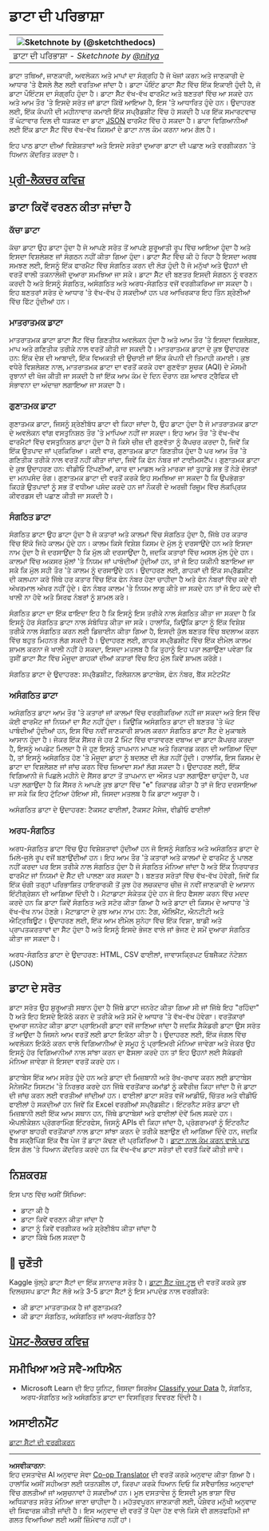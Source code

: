 <!--
CO_OP_TRANSLATOR_METADATA:
{
  "original_hash": "1228edf3572afca7d7cdcd938b6b4984",
  "translation_date": "2025-09-04T17:38:03+00:00",
  "source_file": "1-Introduction/03-defining-data/README.md",
  "language_code": "pa"
}
-->
# ਡਾਟਾ ਦੀ ਪਰਿਭਾਸ਼ਾ

|![ Sketchnote by [(@sketchthedocs)](https://sketchthedocs.dev) ](../../sketchnotes/03-DefiningData.png)|
|:---:|
|ਡਾਟਾ ਦੀ ਪਰਿਭਾਸ਼ਾ - _Sketchnote by [@nitya](https://twitter.com/nitya)_ |

ਡਾਟਾ ਤਥਿਆਂ, ਜਾਣਕਾਰੀ, ਅਵਲੋਕਨ ਅਤੇ ਮਾਪਾਂ ਦਾ ਸੰਗ੍ਰਹਿ ਹੈ ਜੋ ਖੋਜਾਂ ਕਰਨ ਅਤੇ ਜਾਣਕਾਰੀ ਦੇ ਆਧਾਰ 'ਤੇ ਫੈਸਲੇ ਲੈਣ ਲਈ ਵਰਤਿਆ ਜਾਂਦਾ ਹੈ। ਡਾਟਾ ਪੌਇੰਟ ਡਾਟਾ ਸੈੱਟ ਵਿੱਚ ਇੱਕ ਇਕਾਈ ਹੁੰਦੀ ਹੈ, ਜੋ ਡਾਟਾ ਪੌਇੰਟਸ ਦਾ ਸੰਗ੍ਰਹਿ ਹੁੰਦਾ ਹੈ। ਡਾਟਾ ਸੈੱਟ ਵੱਖ-ਵੱਖ ਫਾਰਮੈਟ ਅਤੇ ਬਣਤਰਾਂ ਵਿੱਚ ਆ ਸਕਦੇ ਹਨ ਅਤੇ ਆਮ ਤੌਰ 'ਤੇ ਇਸਦੇ ਸਰੋਤ ਜਾਂ ਡਾਟਾ ਕਿੱਥੋਂ ਆਇਆ ਹੈ, ਇਸ 'ਤੇ ਆਧਾਰਿਤ ਹੁੰਦੇ ਹਨ। ਉਦਾਹਰਣ ਲਈ, ਇੱਕ ਕੰਪਨੀ ਦੀ ਮਹੀਨਾਵਾਰ ਕਮਾਈ ਇੱਕ ਸਪ੍ਰੈਡਸ਼ੀਟ ਵਿੱਚ ਹੋ ਸਕਦੀ ਹੈ ਪਰ ਇੱਕ ਸਮਾਰਟਵਾਚ ਤੋਂ ਘੰਟਾਵਾਰ ਦਿਲ ਦੀ ਧੜਕਣ ਦਾ ਡਾਟਾ [JSON](https://stackoverflow.com/a/383699) ਫਾਰਮੈਟ ਵਿੱਚ ਹੋ ਸਕਦਾ ਹੈ। ਡਾਟਾ ਵਿਗਿਆਨੀਆਂ ਲਈ ਇੱਕ ਡਾਟਾ ਸੈੱਟ ਵਿੱਚ ਵੱਖ-ਵੱਖ ਕਿਸਮਾਂ ਦੇ ਡਾਟਾ ਨਾਲ ਕੰਮ ਕਰਨਾ ਆਮ ਗੱਲ ਹੈ।

ਇਹ ਪਾਠ ਡਾਟਾ ਦੀਆਂ ਵਿਸ਼ੇਸ਼ਤਾਵਾਂ ਅਤੇ ਇਸਦੇ ਸਰੋਤਾਂ ਦੁਆਰਾ ਡਾਟਾ ਦੀ ਪਛਾਣ ਅਤੇ ਵਰਗੀਕਰਨ 'ਤੇ ਧਿਆਨ ਕੇਂਦਰਿਤ ਕਰਦਾ ਹੈ।

## [ਪ੍ਰੀ-ਲੈਕਚਰ ਕਵਿਜ਼](https://purple-hill-04aebfb03.1.azurestaticapps.net/quiz/4)
## ਡਾਟਾ ਕਿਵੇਂ ਵਰਣਨ ਕੀਤਾ ਜਾਂਦਾ ਹੈ

### ਕੱਚਾ ਡਾਟਾ
ਕੱਚਾ ਡਾਟਾ ਉਹ ਡਾਟਾ ਹੁੰਦਾ ਹੈ ਜੋ ਆਪਣੇ ਸਰੋਤ ਤੋਂ ਆਪਣੇ ਸ਼ੁਰੂਆਤੀ ਰੂਪ ਵਿੱਚ ਆਇਆ ਹੁੰਦਾ ਹੈ ਅਤੇ ਇਸਦਾ ਵਿਸ਼ਲੇਸ਼ਣ ਜਾਂ ਸੰਗਠਨ ਨਹੀਂ ਕੀਤਾ ਗਿਆ ਹੁੰਦਾ। ਡਾਟਾ ਸੈੱਟ ਵਿੱਚ ਕੀ ਹੋ ਰਿਹਾ ਹੈ ਇਸਦਾ ਅਰਥ ਸਮਝਣ ਲਈ, ਇਸਨੂੰ ਇੱਕ ਫਾਰਮੈਟ ਵਿੱਚ ਸੰਗਠਿਤ ਕਰਨ ਦੀ ਲੋੜ ਹੁੰਦੀ ਹੈ ਜੋ ਮਨੁੱਖਾਂ ਅਤੇ ਉਹਨਾਂ ਦੀ ਵਰਤੋਂ ਵਾਲੀ ਤਕਨਾਲੋਜੀ ਦੁਆਰਾ ਸਮਝਿਆ ਜਾ ਸਕੇ। ਡਾਟਾ ਸੈੱਟ ਦੀ ਬਣਤਰ ਇਸਦੀ ਸੰਗਠਨ ਨੂੰ ਵਰਣਨ ਕਰਦੀ ਹੈ ਅਤੇ ਇਸਨੂੰ ਸੰਗਠਿਤ, ਅਸੰਗਠਿਤ ਅਤੇ ਅਰਧ-ਸੰਗਠਿਤ ਵਜੋਂ ਵਰਗੀਕਰਿਆ ਜਾ ਸਕਦਾ ਹੈ। ਇਹ ਬਣਤਰਾਂ ਸਰੋਤ ਦੇ ਆਧਾਰ 'ਤੇ ਵੱਖ-ਵੱਖ ਹੋ ਸਕਦੀਆਂ ਹਨ ਪਰ ਆਖਿਰਕਾਰ ਇਹ ਤਿੰਨ ਸ਼੍ਰੇਣੀਆਂ ਵਿੱਚ ਫਿੱਟ ਹੁੰਦੀਆਂ ਹਨ।

### ਮਾਤਰਾਤਮਕ ਡਾਟਾ
ਮਾਤਰਾਤਮਕ ਡਾਟਾ ਡਾਟਾ ਸੈੱਟ ਵਿੱਚ ਗਿਣਤੀਯ ਅਵਲੋਕਨ ਹੁੰਦਾ ਹੈ ਅਤੇ ਆਮ ਤੌਰ 'ਤੇ ਇਸਦਾ ਵਿਸ਼ਲੇਸ਼ਣ, ਮਾਪ ਅਤੇ ਗਣਿਤੀਕ ਤਰੀਕੇ ਨਾਲ ਵਰਤੋਂ ਕੀਤੀ ਜਾ ਸਕਦੀ ਹੈ। ਮਾਤਰਾਤਮਕ ਡਾਟਾ ਦੇ ਕੁਝ ਉਦਾਹਰਣ ਹਨ: ਇੱਕ ਦੇਸ਼ ਦੀ ਆਬਾਦੀ, ਇੱਕ ਵਿਅਕਤੀ ਦੀ ਉਚਾਈ ਜਾਂ ਇੱਕ ਕੰਪਨੀ ਦੀ ਤਿਮਾਹੀ ਕਮਾਈ। ਕੁਝ ਵਧੇਰੇ ਵਿਸ਼ਲੇਸ਼ਣ ਨਾਲ, ਮਾਤਰਾਤਮਕ ਡਾਟਾ ਦਾ ਵਰਤੋਂ ਕਰਕੇ ਹਵਾ ਗੁਣਵੱਤਾ ਸੂਚਕ (AQI) ਦੇ ਮੌਸਮੀ ਰੁਝਾਨਾਂ ਦੀ ਖੋਜ ਕੀਤੀ ਜਾ ਸਕਦੀ ਹੈ ਜਾਂ ਇੱਕ ਆਮ ਕੰਮ ਦੇ ਦਿਨ ਦੌਰਾਨ ਰਸ਼ ਆਵਰ ਟ੍ਰੈਫਿਕ ਦੀ ਸੰਭਾਵਨਾ ਦਾ ਅੰਦਾਜ਼ਾ ਲਗਾਇਆ ਜਾ ਸਕਦਾ ਹੈ।

### ਗੁਣਾਤਮਕ ਡਾਟਾ
ਗੁਣਾਤਮਕ ਡਾਟਾ, ਜਿਸਨੂੰ ਸ਼੍ਰੇਣੀਬੱਧ ਡਾਟਾ ਵੀ ਕਿਹਾ ਜਾਂਦਾ ਹੈ, ਉਹ ਡਾਟਾ ਹੁੰਦਾ ਹੈ ਜੋ ਮਾਤਰਾਤਮਕ ਡਾਟਾ ਦੇ ਅਵਲੋਕਨ ਵਾਂਗ ਵਸਤੁਨਿਸ਼ਠ ਤੌਰ 'ਤੇ ਮਾਪਿਆ ਨਹੀਂ ਜਾ ਸਕਦਾ। ਇਹ ਆਮ ਤੌਰ 'ਤੇ ਵੱਖ-ਵੱਖ ਫਾਰਮੈਟਾਂ ਵਿੱਚ ਵਸਤੁਨਿਸ਼ਠ ਡਾਟਾ ਹੁੰਦਾ ਹੈ ਜੋ ਕਿਸੇ ਚੀਜ਼ ਦੀ ਗੁਣਵੱਤਾ ਨੂੰ ਕੈਪਚਰ ਕਰਦਾ ਹੈ, ਜਿਵੇਂ ਕਿ ਇੱਕ ਉਤਪਾਦ ਜਾਂ ਪ੍ਰਕਿਰਿਆ। ਕਈ ਵਾਰ, ਗੁਣਾਤਮਕ ਡਾਟਾ ਗਿਣਤੀਯ ਹੁੰਦਾ ਹੈ ਪਰ ਆਮ ਤੌਰ 'ਤੇ ਗਣਿਤੀਕ ਤਰੀਕੇ ਨਾਲ ਵਰਤੋਂ ਨਹੀਂ ਕੀਤਾ ਜਾਂਦਾ, ਜਿਵੇਂ ਕਿ ਫੋਨ ਨੰਬਰ ਜਾਂ ਟਾਈਮਸਟੈਂਪ। ਗੁਣਾਤਮਕ ਡਾਟਾ ਦੇ ਕੁਝ ਉਦਾਹਰਣ ਹਨ: ਵੀਡੀਓ ਟਿੱਪਣੀਆਂ, ਕਾਰ ਦਾ ਮਾਡਲ ਅਤੇ ਮਾਰਕਾ ਜਾਂ ਤੁਹਾਡੇ ਸਭ ਤੋਂ ਨੇੜੇ ਦੋਸਤਾਂ ਦਾ ਮਨਪਸੰਦ ਰੰਗ। ਗੁਣਾਤਮਕ ਡਾਟਾ ਦੀ ਵਰਤੋਂ ਕਰਕੇ ਇਹ ਸਮਝਿਆ ਜਾ ਸਕਦਾ ਹੈ ਕਿ ਉਪਭੋਗਤਾ ਕਿਹੜੇ ਉਤਪਾਦਾਂ ਨੂੰ ਸਭ ਤੋਂ ਵਧੀਆ ਪਸੰਦ ਕਰਦੇ ਹਨ ਜਾਂ ਨੌਕਰੀ ਦੇ ਅਰਜ਼ੀ ਰਿਜ਼ੂਮ ਵਿੱਚ ਲੋਕਪ੍ਰਿਯ ਕੀਵਰਡਸ ਦੀ ਪਛਾਣ ਕੀਤੀ ਜਾ ਸਕਦੀ ਹੈ।

### ਸੰਗਠਿਤ ਡਾਟਾ
ਸੰਗਠਿਤ ਡਾਟਾ ਉਹ ਡਾਟਾ ਹੁੰਦਾ ਹੈ ਜੋ ਕਤਾਰਾਂ ਅਤੇ ਕਾਲਮਾਂ ਵਿੱਚ ਸੰਗਠਿਤ ਹੁੰਦਾ ਹੈ, ਜਿੱਥੇ ਹਰ ਕਤਾਰ ਵਿੱਚ ਇੱਕੋ ਜਿਹੇ ਕਾਲਮ ਹੁੰਦੇ ਹਨ। ਕਾਲਮ ਕਿਸੇ ਵਿਸ਼ੇਸ਼ ਕਿਸਮ ਦੇ ਮੁੱਲ ਨੂੰ ਦਰਸਾਉਂਦੇ ਹਨ ਅਤੇ ਇਸਦਾ ਨਾਮ ਹੁੰਦਾ ਹੈ ਜੋ ਦਰਸਾਉਂਦਾ ਹੈ ਕਿ ਮੁੱਲ ਕੀ ਦਰਸਾਉਂਦਾ ਹੈ, ਜਦਕਿ ਕਤਾਰਾਂ ਵਿੱਚ ਅਸਲ ਮੁੱਲ ਹੁੰਦੇ ਹਨ। ਕਾਲਮਾਂ ਵਿੱਚ ਅਕਸਰ ਮੁੱਲਾਂ 'ਤੇ ਨਿਯਮ ਜਾਂ ਪਾਬੰਦੀਆਂ ਹੁੰਦੀਆਂ ਹਨ, ਤਾਂ ਜੋ ਇਹ ਯਕੀਨੀ ਬਣਾਇਆ ਜਾ ਸਕੇ ਕਿ ਮੁੱਲ ਸਹੀ ਤੌਰ 'ਤੇ ਕਾਲਮ ਨੂੰ ਦਰਸਾਉਂਦੇ ਹਨ। ਉਦਾਹਰਣ ਲਈ, ਗਾਹਕਾਂ ਦੀ ਇੱਕ ਸਪ੍ਰੈਡਸ਼ੀਟ ਦੀ ਕਲਪਨਾ ਕਰੋ ਜਿੱਥੇ ਹਰ ਕਤਾਰ ਵਿੱਚ ਇੱਕ ਫੋਨ ਨੰਬਰ ਹੋਣਾ ਚਾਹੀਦਾ ਹੈ ਅਤੇ ਫੋਨ ਨੰਬਰਾਂ ਵਿੱਚ ਕਦੇ ਵੀ ਅੱਖਰਮਾਲ ਅੱਖਰ ਨਹੀਂ ਹੁੰਦੇ। ਫੋਨ ਨੰਬਰ ਕਾਲਮ 'ਤੇ ਨਿਯਮ ਲਾਗੂ ਕੀਤੇ ਜਾ ਸਕਦੇ ਹਨ ਤਾਂ ਜੋ ਇਹ ਕਦੇ ਵੀ ਖਾਲੀ ਨਾ ਹੋਵੇ ਅਤੇ ਸਿਰਫ ਨੰਬਰਾਂ ਨੂੰ ਸ਼ਾਮਲ ਕਰੇ।

ਸੰਗਠਿਤ ਡਾਟਾ ਦਾ ਇੱਕ ਫਾਇਦਾ ਇਹ ਹੈ ਕਿ ਇਸਨੂੰ ਇਸ ਤਰੀਕੇ ਨਾਲ ਸੰਗਠਿਤ ਕੀਤਾ ਜਾ ਸਕਦਾ ਹੈ ਕਿ ਇਸਨੂੰ ਹੋਰ ਸੰਗਠਿਤ ਡਾਟਾ ਨਾਲ ਸੰਬੰਧਿਤ ਕੀਤਾ ਜਾ ਸਕੇ। ਹਾਲਾਂਕਿ, ਕਿਉਂਕਿ ਡਾਟਾ ਨੂੰ ਇੱਕ ਵਿਸ਼ੇਸ਼ ਤਰੀਕੇ ਨਾਲ ਸੰਗਠਿਤ ਕਰਨ ਲਈ ਡਿਜ਼ਾਈਨ ਕੀਤਾ ਗਿਆ ਹੈ, ਇਸਦੀ ਕੁੱਲ ਬਣਤਰ ਵਿੱਚ ਬਦਲਾਅ ਕਰਨ ਵਿੱਚ ਬਹੁਤ ਮਿਹਨਤ ਲੱਗ ਸਕਦੀ ਹੈ। ਉਦਾਹਰਣ ਲਈ, ਗਾਹਕ ਸਪ੍ਰੈਡਸ਼ੀਟ ਵਿੱਚ ਇੱਕ ਈਮੇਲ ਕਾਲਮ ਸ਼ਾਮਲ ਕਰਨਾ ਜੋ ਖਾਲੀ ਨਹੀਂ ਹੋ ਸਕਦਾ, ਇਸਦਾ ਮਤਲਬ ਹੈ ਕਿ ਤੁਹਾਨੂੰ ਇਹ ਪਤਾ ਲਗਾਉਣਾ ਪਵੇਗਾ ਕਿ ਤੁਸੀਂ ਡਾਟਾ ਸੈੱਟ ਵਿੱਚ ਮੌਜੂਦਾ ਗਾਹਕਾਂ ਦੀਆਂ ਕਤਾਰਾਂ ਵਿੱਚ ਇਹ ਮੁੱਲ ਕਿਵੇਂ ਸ਼ਾਮਲ ਕਰੋਗੇ।

ਸੰਗਠਿਤ ਡਾਟਾ ਦੇ ਉਦਾਹਰਣ: ਸਪ੍ਰੈਡਸ਼ੀਟ, ਰਿਲੇਸ਼ਨਲ ਡਾਟਾਬੇਸ, ਫੋਨ ਨੰਬਰ, ਬੈਂਕ ਸਟੇਟਮੈਂਟ

### ਅਸੰਗਠਿਤ ਡਾਟਾ
ਅਸੰਗਠਿਤ ਡਾਟਾ ਆਮ ਤੌਰ 'ਤੇ ਕਤਾਰਾਂ ਜਾਂ ਕਾਲਮਾਂ ਵਿੱਚ ਵਰਗੀਕਰਿਆ ਨਹੀਂ ਜਾ ਸਕਦਾ ਅਤੇ ਇਸ ਵਿੱਚ ਕੋਈ ਫਾਰਮੈਟ ਜਾਂ ਨਿਯਮਾਂ ਦਾ ਸੈੱਟ ਨਹੀਂ ਹੁੰਦਾ। ਕਿਉਂਕਿ ਅਸੰਗਠਿਤ ਡਾਟਾ ਦੀ ਬਣਤਰ 'ਤੇ ਘੱਟ ਪਾਬੰਦੀਆਂ ਹੁੰਦੀਆਂ ਹਨ, ਇਸ ਵਿੱਚ ਨਵੀਂ ਜਾਣਕਾਰੀ ਸ਼ਾਮਲ ਕਰਨਾ ਸੰਗਠਿਤ ਡਾਟਾ ਸੈੱਟ ਦੇ ਮੁਕਾਬਲੇ ਆਸਾਨ ਹੁੰਦਾ ਹੈ। ਜੇਕਰ ਇੱਕ ਸੈਂਸਰ ਜੋ ਹਰ 2 ਮਿੰਟ ਵਿੱਚ ਵਾਤਾਵਰਣ ਦਬਾਅ ਦਾ ਡਾਟਾ ਕੈਪਚਰ ਕਰਦਾ ਹੈ, ਇਸਨੂੰ ਅਪਡੇਟ ਮਿਲਦਾ ਹੈ ਜੋ ਹੁਣ ਇਸਨੂੰ ਤਾਪਮਾਨ ਮਾਪਣ ਅਤੇ ਰਿਕਾਰਡ ਕਰਨ ਦੀ ਆਗਿਆ ਦਿੰਦਾ ਹੈ, ਤਾਂ ਇਸਨੂੰ ਅਸੰਗਠਿਤ ਹੋਣ 'ਤੇ ਮੌਜੂਦਾ ਡਾਟਾ ਨੂੰ ਬਦਲਣ ਦੀ ਲੋੜ ਨਹੀਂ ਹੁੰਦੀ। ਹਾਲਾਂਕਿ, ਇਸ ਕਿਸਮ ਦੇ ਡਾਟਾ ਦਾ ਵਿਸ਼ਲੇਸ਼ਣ ਜਾਂ ਜਾਂਚ ਕਰਨ ਵਿੱਚ ਜ਼ਿਆਦਾ ਸਮਾਂ ਲੱਗ ਸਕਦਾ ਹੈ। ਉਦਾਹਰਣ ਲਈ, ਇੱਕ ਵਿਗਿਆਨੀ ਜੋ ਪਿਛਲੇ ਮਹੀਨੇ ਦੇ ਸੈਂਸਰ ਡਾਟਾ ਤੋਂ ਤਾਪਮਾਨ ਦਾ ਔਸਤ ਪਤਾ ਲਗਾਉਣਾ ਚਾਹੁੰਦਾ ਹੈ, ਪਰ ਪਤਾ ਲਗਾਉਂਦਾ ਹੈ ਕਿ ਸੈਂਸਰ ਨੇ ਆਪਣੇ ਕੁਝ ਡਾਟਾ ਵਿੱਚ "e" ਰਿਕਾਰਡ ਕੀਤਾ ਹੈ ਤਾਂ ਜੋ ਇਹ ਦਰਸਾਇਆ ਜਾ ਸਕੇ ਕਿ ਇਹ ਟੁੱਟਿਆ ਹੋਇਆ ਸੀ, ਜਿਸਦਾ ਮਤਲਬ ਹੈ ਕਿ ਡਾਟਾ ਅਧੂਰਾ ਹੈ।

ਅਸੰਗਠਿਤ ਡਾਟਾ ਦੇ ਉਦਾਹਰਣ: ਟੈਕਸਟ ਫਾਈਲਾਂ, ਟੈਕਸਟ ਮੈਸੇਜ, ਵੀਡੀਓ ਫਾਈਲਾਂ

### ਅਰਧ-ਸੰਗਠਿਤ
ਅਰਧ-ਸੰਗਠਿਤ ਡਾਟਾ ਵਿੱਚ ਉਹ ਵਿਸ਼ੇਸ਼ਤਾਵਾਂ ਹੁੰਦੀਆਂ ਹਨ ਜੋ ਇਸਨੂੰ ਸੰਗਠਿਤ ਅਤੇ ਅਸੰਗਠਿਤ ਡਾਟਾ ਦੇ ਮਿਲੇ-ਜੁਲੇ ਰੂਪ ਵਜੋਂ ਬਣਾਉਂਦੀਆਂ ਹਨ। ਇਹ ਆਮ ਤੌਰ 'ਤੇ ਕਤਾਰਾਂ ਅਤੇ ਕਾਲਮਾਂ ਦੇ ਫਾਰਮੈਟ ਨੂੰ ਪਾਲਣ ਨਹੀਂ ਕਰਦਾ ਪਰ ਇਸ ਤਰੀਕੇ ਨਾਲ ਸੰਗਠਿਤ ਹੁੰਦਾ ਹੈ ਜੋ ਸੰਗਠਿਤ ਮੰਨਿਆ ਜਾਂਦਾ ਹੈ ਅਤੇ ਇੱਕ ਨਿਰਧਾਰਤ ਫਾਰਮੈਟ ਜਾਂ ਨਿਯਮਾਂ ਦੇ ਸੈੱਟ ਦੀ ਪਾਲਣਾ ਕਰ ਸਕਦਾ ਹੈ। ਬਣਤਰ ਸਰੋਤਾਂ ਵਿੱਚ ਵੱਖ-ਵੱਖ ਹੋਵੇਗੀ, ਜਿਵੇਂ ਕਿ ਇੱਕ ਚੰਗੀ ਤਰ੍ਹਾਂ ਪਰਿਭਾਸ਼ਿਤ ਹਾਇਰਾਰਕੀ ਤੋਂ ਕੁਝ ਹੋਰ ਲਚਕਦਾਰ ਚੀਜ਼ ਜੋ ਨਵੀਂ ਜਾਣਕਾਰੀ ਦੇ ਆਸਾਨ ਇੰਟੀਗ੍ਰੇਸ਼ਨ ਦੀ ਆਗਿਆ ਦਿੰਦੀ ਹੈ। ਮੈਟਾਡਾਟਾ ਸੰਕੇਤਕ ਹੁੰਦੇ ਹਨ ਜੋ ਇਹ ਫੈਸਲਾ ਕਰਨ ਵਿੱਚ ਮਦਦ ਕਰਦੇ ਹਨ ਕਿ ਡਾਟਾ ਕਿਵੇਂ ਸੰਗਠਿਤ ਅਤੇ ਸਟੋਰ ਕੀਤਾ ਗਿਆ ਹੈ ਅਤੇ ਡਾਟਾ ਦੀ ਕਿਸਮ ਦੇ ਆਧਾਰ 'ਤੇ ਵੱਖ-ਵੱਖ ਨਾਮ ਹੋਣਗੇ। ਮੈਟਾਡਾਟਾ ਦੇ ਕੁਝ ਆਮ ਨਾਮ ਹਨ: ਟੈਗ, ਐਲਿਮੈਂਟ, ਐਨਟੀਟੀ ਅਤੇ ਐਟ੍ਰਿਬਿਊਟ। ਉਦਾਹਰਣ ਲਈ, ਇੱਕ ਆਮ ਈਮੇਲ ਸੁਨੇਹਾ ਵਿੱਚ ਇੱਕ ਵਿਸ਼ਾ, ਬਾਡੀ ਅਤੇ ਪ੍ਰਾਪਤਕਰਤਾਵਾਂ ਦਾ ਸੈੱਟ ਹੁੰਦਾ ਹੈ ਅਤੇ ਇਸਨੂੰ ਇਸਦੇ ਭੇਜਣ ਵਾਲੇ ਜਾਂ ਭੇਜਣ ਦੇ ਸਮੇਂ ਦੁਆਰਾ ਸੰਗਠਿਤ ਕੀਤਾ ਜਾ ਸਕਦਾ ਹੈ।

ਅਰਧ-ਸੰਗਠਿਤ ਡਾਟਾ ਦੇ ਉਦਾਹਰਣ: HTML, CSV ਫਾਈਲਾਂ, ਜਾਵਾਸਕ੍ਰਿਪਟ ਓਬਜੈਕਟ ਨੋਟੇਸ਼ਨ (JSON)

## ਡਾਟਾ ਦੇ ਸਰੋਤ

ਡਾਟਾ ਸਰੋਤ ਉਹ ਸ਼ੁਰੂਆਤੀ ਸਥਾਨ ਹੁੰਦਾ ਹੈ ਜਿੱਥੇ ਡਾਟਾ ਜਨਰੇਟ ਕੀਤਾ ਗਿਆ ਸੀ ਜਾਂ ਜਿੱਥੇ ਇਹ "ਰਹਿੰਦਾ" ਹੈ ਅਤੇ ਇਹ ਇਸਦੇ ਇਕੱਠੇ ਕਰਨ ਦੇ ਤਰੀਕੇ ਅਤੇ ਸਮੇਂ ਦੇ ਆਧਾਰ 'ਤੇ ਵੱਖ-ਵੱਖ ਹੋਵੇਗਾ। ਵਰਤੋਂਕਾਰਾਂ ਦੁਆਰਾ ਜਨਰੇਟ ਕੀਤਾ ਡਾਟਾ ਪ੍ਰਾਇਮਰੀ ਡਾਟਾ ਵਜੋਂ ਜਾਣਿਆ ਜਾਂਦਾ ਹੈ ਜਦਕਿ ਸੈਕੰਡਰੀ ਡਾਟਾ ਉਸ ਸਰੋਤ ਤੋਂ ਆਉਂਦਾ ਹੈ ਜਿਸਨੇ ਆਮ ਵਰਤੋਂ ਲਈ ਡਾਟਾ ਇਕੱਠਾ ਕੀਤਾ ਹੈ। ਉਦਾਹਰਣ ਲਈ, ਇੱਕ ਜੰਗਲ ਵਿੱਚ ਅਵਲੋਕਨ ਇਕੱਠੇ ਕਰਨ ਵਾਲੇ ਵਿਗਿਆਨੀਆਂ ਦੇ ਸਮੂਹ ਨੂੰ ਪ੍ਰਾਇਮਰੀ ਮੰਨਿਆ ਜਾਵੇਗਾ ਅਤੇ ਜੇਕਰ ਉਹ ਇਸਨੂੰ ਹੋਰ ਵਿਗਿਆਨੀਆਂ ਨਾਲ ਸਾਂਝਾ ਕਰਨ ਦਾ ਫੈਸਲਾ ਕਰਦੇ ਹਨ ਤਾਂ ਇਹ ਉਹਨਾਂ ਲਈ ਸੈਕੰਡਰੀ ਮੰਨਿਆ ਜਾਵੇਗਾ ਜੋ ਇਸਦਾ ਵਰਤੋਂ ਕਰਦੇ ਹਨ।

ਡਾਟਾਬੇਸ ਇੱਕ ਆਮ ਸਰੋਤ ਹੁੰਦੇ ਹਨ ਅਤੇ ਡਾਟਾ ਦੀ ਮਿਜ਼ਬਾਨੀ ਅਤੇ ਰੱਖ-ਰਖਾਵ ਕਰਨ ਲਈ ਡਾਟਾਬੇਸ ਮੈਨੇਜਮੈਂਟ ਸਿਸਟਮ 'ਤੇ ਨਿਰਭਰ ਕਰਦੇ ਹਨ ਜਿੱਥੇ ਵਰਤੋਂਕਾਰ ਕਮਾਂਡਾਂ ਨੂੰ ਕਵੈਰੀਜ਼ ਕਿਹਾ ਜਾਂਦਾ ਹੈ ਜੋ ਡਾਟਾ ਦੀ ਜਾਂਚ ਕਰਨ ਲਈ ਵਰਤੀਆਂ ਜਾਂਦੀਆਂ ਹਨ। ਫਾਈਲਾਂ ਡਾਟਾ ਸਰੋਤ ਵਜੋਂ ਆਡੀਓ, ਚਿੱਤਰ ਅਤੇ ਵੀਡੀਓ ਫਾਈਲਾਂ ਹੋ ਸਕਦੀਆਂ ਹਨ ਜਿਵੇਂ ਕਿ Excel ਵਰਗੀਆਂ ਸਪ੍ਰੈਡਸ਼ੀਟ। ਇੰਟਰਨੈਟ ਸਰੋਤ ਡਾਟਾ ਦੀ ਮਿਜ਼ਬਾਨੀ ਲਈ ਇੱਕ ਆਮ ਸਥਾਨ ਹਨ, ਜਿੱਥੇ ਡਾਟਾਬੇਸਾਂ ਅਤੇ ਫਾਈਲਾਂ ਦੋਵੇਂ ਮਿਲ ਸਕਦੇ ਹਨ। ਐਪਲੀਕੇਸ਼ਨ ਪ੍ਰੋਗਰਾਮਿੰਗ ਇੰਟਰਫੇਸ, ਜਿਸਨੂੰ APIs ਵੀ ਕਿਹਾ ਜਾਂਦਾ ਹੈ, ਪ੍ਰੋਗਰਾਮਰਾਂ ਨੂੰ ਇੰਟਰਨੈਟ ਦੁਆਰਾ ਬਾਹਰੀ ਵਰਤੋਂਕਾਰਾਂ ਨਾਲ ਡਾਟਾ ਸਾਂਝਾ ਕਰਨ ਦੇ ਤਰੀਕੇ ਬਣਾਉਣ ਦੀ ਆਗਿਆ ਦਿੰਦੇ ਹਨ, ਜਦਕਿ ਵੈੱਬ ਸਕ੍ਰੈਪਿੰਗ ਇੱਕ ਵੈੱਬ ਪੇਜ ਤੋਂ ਡਾਟਾ ਕੱਢਣ ਦੀ ਪ੍ਰਕਿਰਿਆ ਹੈ। [ਡਾਟਾ ਨਾਲ ਕੰਮ ਕਰਨ ਵਾਲੇ ਪਾਠ](../../../../../../../../../2-Working-With-Data) ਇਸ ਗੱਲ 'ਤੇ ਧਿਆਨ ਕੇਂਦਰਿਤ ਕਰਦੇ ਹਨ ਕਿ ਵੱਖ-ਵੱਖ ਡਾਟਾ ਸਰੋਤਾਂ ਦੀ ਵਰਤੋਂ ਕਿਵੇਂ ਕੀਤੀ ਜਾਵੇ।

## ਨਿਸ਼ਕਰਸ਼

ਇਸ ਪਾਠ ਵਿੱਚ ਅਸੀਂ ਸਿੱਖਿਆ:

- ਡਾਟਾ ਕੀ ਹੈ  
- ਡਾਟਾ ਕਿਵੇਂ ਵਰਣਨ ਕੀਤਾ ਜਾਂਦਾ ਹੈ  
- ਡਾਟਾ ਨੂੰ ਕਿਵੇਂ ਵਰਗੀਕਰ ਅਤੇ ਸ਼੍ਰੇਣੀਬੱਧ ਕੀਤਾ ਜਾਂਦਾ ਹੈ  
- ਡਾਟਾ ਕਿੱਥੇ ਮਿਲ ਸਕਦਾ ਹੈ  

## 🚀 ਚੁਣੌਤੀ

Kaggle ਖੁੱਲ੍ਹੇ ਡਾਟਾ ਸੈੱਟਾਂ ਦਾ ਇੱਕ ਸ਼ਾਨਦਾਰ ਸਰੋਤ ਹੈ। [ਡਾਟਾ ਸੈੱਟ ਖੋਜ ਟੂਲ](https://www.kaggle.com/datasets) ਦੀ ਵਰਤੋਂ ਕਰਕੇ ਕੁਝ ਦਿਲਚਸਪ ਡਾਟਾ ਸੈੱਟ ਲੱਭੋ ਅਤੇ 3-5 ਡਾਟਾ ਸੈੱਟਾਂ ਨੂੰ ਇਸ ਮਾਪਦੰਡ ਨਾਲ ਵਰਗੀਕਰੋ:

- ਕੀ ਡਾਟਾ ਮਾਤਰਾਤਮਕ ਹੈ ਜਾਂ ਗੁਣਾਤਮਕ?  
- ਕੀ ਡਾਟਾ ਸੰਗਠਿਤ, ਅਸੰਗਠਿਤ ਜਾਂ ਅਰਧ-ਸੰਗਠਿਤ ਹੈ?  

## [ਪੋਸਟ-ਲੈਕਚਰ ਕਵਿਜ਼](https://ff-quizzes.netlify.app/en/ds/)

## ਸਮੀਖਿਆ ਅਤੇ ਸਵੈ-ਅਧਿਐਨ

- Microsoft Learn ਦੀ ਇਹ ਯੂਨਿਟ, ਜਿਸਦਾ ਸਿਰਲੇਖ [Classify your Data](https://docs.microsoft.com/en-us/learn/modules/choose-storage-approach-in-azure/2-classify-data) ਹੈ, ਸੰਗਠਿਤ, ਅਰਧ-ਸੰਗਠਿਤ ਅਤੇ ਅਸੰਗਠਿਤ ਡਾਟਾ ਦਾ ਵਿਸਤ੍ਰਿਤ ਵਿਵਰਣ ਦਿੰਦੀ ਹੈ।  

## ਅਸਾਈਨਮੈਂਟ

[ਡਾਟਾ ਸੈੱਟਾਂ ਦੀ ਵਰਗੀਕਰਨ](assignment.md)

---

**ਅਸਵੀਕਾਰਨਾ**:  
ਇਹ ਦਸਤਾਵੇਜ਼ AI ਅਨੁਵਾਦ ਸੇਵਾ [Co-op Translator](https://github.com/Azure/co-op-translator) ਦੀ ਵਰਤੋਂ ਕਰਕੇ ਅਨੁਵਾਦ ਕੀਤਾ ਗਿਆ ਹੈ। ਹਾਲਾਂਕਿ ਅਸੀਂ ਸਹੀਅਤਾ ਲਈ ਯਤਨਸ਼ੀਲ ਹਾਂ, ਕਿਰਪਾ ਕਰਕੇ ਧਿਆਨ ਦਿਓ ਕਿ ਸਵੈਚਾਲਿਤ ਅਨੁਵਾਦਾਂ ਵਿੱਚ ਗਲਤੀਆਂ ਜਾਂ ਅਸੁਚਨਾਵਾਂ ਹੋ ਸਕਦੀਆਂ ਹਨ। ਮੂਲ ਦਸਤਾਵੇਜ਼ ਨੂੰ ਇਸਦੀ ਮੂਲ ਭਾਸ਼ਾ ਵਿੱਚ ਅਧਿਕਾਰਤ ਸਰੋਤ ਮੰਨਿਆ ਜਾਣਾ ਚਾਹੀਦਾ ਹੈ। ਮਹੱਤਵਪੂਰਨ ਜਾਣਕਾਰੀ ਲਈ, ਪੇਸ਼ੇਵਰ ਮਨੁੱਖੀ ਅਨੁਵਾਦ ਦੀ ਸਿਫਾਰਸ਼ ਕੀਤੀ ਜਾਂਦੀ ਹੈ। ਇਸ ਅਨੁਵਾਦ ਦੀ ਵਰਤੋਂ ਤੋਂ ਪੈਦਾ ਹੋਣ ਵਾਲੇ ਕਿਸੇ ਵੀ ਗਲਤਫਹਿਮੀ ਜਾਂ ਗਲਤ ਵਿਆਖਿਆ ਲਈ ਅਸੀਂ ਜ਼ਿੰਮੇਵਾਰ ਨਹੀਂ ਹਾਂ।